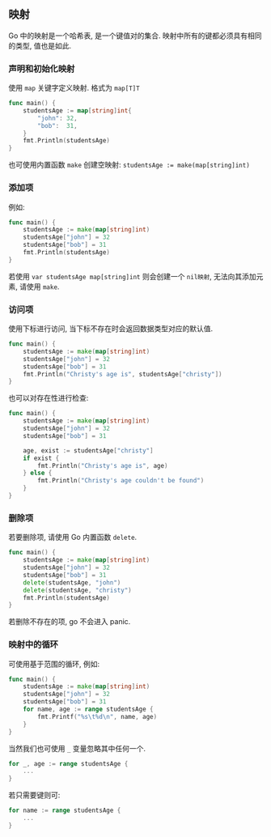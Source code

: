 ## 映射

Go 中的映射是一个哈希表, 是一个键值对的集合.
映射中所有的键都必须具有相同的类型, 值也是如此.

### 声明和初始化映射

使用 `map` 关键字定义映射. 格式为 `map[T]T`

```go
func main() {
    studentsAge := map[string]int{
        "john": 32,
        "bob":  31,
    }
    fmt.Println(studentsAge)
}
```

也可使用内置函数 `make` 创建空映射:
`studentsAge := make(map[string]int)`

### 添加项

例如:
```go
func main() {
    studentsAge := make(map[string]int)
    studentsAge["john"] = 32
    studentsAge["bob"] = 31
    fmt.Println(studentsAge)
}
```

若使用 `var studentsAge map[string]int` 则会创建一个 `nil映射`,
无法向其添加元素, 请使用 `make`.

### 访问项

使用下标进行访问, 当下标不存在时会返回数据类型对应的默认值.

```go
func main() {
    studentsAge := make(map[string]int)
    studentsAge["john"] = 32
    studentsAge["bob"] = 31
    fmt.Println("Christy's age is", studentsAge["christy"])
}
```

也可以对存在性进行检查:

```go
func main() {
    studentsAge := make(map[string]int)
    studentsAge["john"] = 32
    studentsAge["bob"] = 31

    age, exist := studentsAge["christy"]
    if exist {
        fmt.Println("Christy's age is", age)
    } else {
        fmt.Println("Christy's age couldn't be found")
    }
}
```

### 删除项

若要删除项, 请使用 Go 内置函数 `delete`.

```go
func main() {
    studentsAge := make(map[string]int)
    studentsAge["john"] = 32
    studentsAge["bob"] = 31
    delete(studentsAge, "john")
    delete(studentsAge, "christy")
    fmt.Println(studentsAge)
}
```

若删除不存在的项, go 不会进入 panic.

### 映射中的循环

可使用基于范围的循环, 例如:

```go
func main() {
    studentsAge := make(map[string]int)
    studentsAge["john"] = 32
    studentsAge["bob"] = 31
    for name, age := range studentsAge {
        fmt.Printf("%s\t%d\n", name, age)
    }
}
```

当然我们也可使用 `_` 变量忽略其中任何一个.

```go
for _, age := range studentsAge {
    ...
}
```

若只需要键则可:

```go
for name := range studentsAge {
    ...
}
```